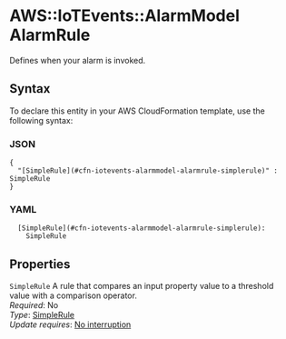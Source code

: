 # AWS::IoTEvents::AlarmModel AlarmRule<a name="aws-properties-iotevents-alarmmodel-alarmrule"></a>

Defines when your alarm is invoked\.

## Syntax<a name="aws-properties-iotevents-alarmmodel-alarmrule-syntax"></a>

To declare this entity in your AWS CloudFormation template, use the following syntax:

### JSON<a name="aws-properties-iotevents-alarmmodel-alarmrule-syntax.json"></a>

```
{
  "[SimpleRule](#cfn-iotevents-alarmmodel-alarmrule-simplerule)" : SimpleRule
}
```

### YAML<a name="aws-properties-iotevents-alarmmodel-alarmrule-syntax.yaml"></a>

```
  [SimpleRule](#cfn-iotevents-alarmmodel-alarmrule-simplerule):
    SimpleRule
```

## Properties<a name="aws-properties-iotevents-alarmmodel-alarmrule-properties"></a>

`SimpleRule` <a name="cfn-iotevents-alarmmodel-alarmrule-simplerule"></a>
A rule that compares an input property value to a threshold value with a comparison operator\.  
_Required_: No  
_Type_: [SimpleRule](aws-properties-iotevents-alarmmodel-simplerule.md)  
_Update requires_: [No interruption](https://docs.aws.amazon.com/AWSCloudFormation/latest/UserGuide/using-cfn-updating-stacks-update-behaviors.html#update-no-interrupt)
